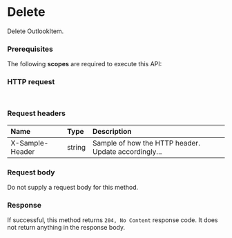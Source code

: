 # Delete

Delete OutlookItem.
### Prerequisites
The following **scopes** are required to execute this API: 
### HTTP request
<!-- { "blockType": "ignored" } -->
```http


```
### Request headers
| Name       | Type | Description|
|:---------------|:--------|:----------|
| X-Sample-Header  | string  | Sample of how the HTTP header. Update accordingly...|

### Request body
Do not supply a request body for this method.


### Response
If successful, this method returns `204, No Content` response code. It does not return anything in the response body.


<!-- uuid: cf4987e0-9aec-489c-a2dd-d9f094fad60c
2015-10-16 09:51:13 UTC -->
<!-- {
  "type": "#page.annotation",
  "description": "Delete",
  "keywords": "",
  "section": "documentation",
  "tocPath": ""
}-->